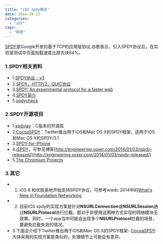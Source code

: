 ```yaml
---
title: "iOS spdy概览"
date: 2014-10-23
categories:
  - "iOS"
tags:
  - "网络"
---
```

<!--more-->
 [SPDY](http://baike.baidu.com/view/2984528.htm?fr=aladdin)是Google开发的基于TCP的应用层协议,谷歌表示，引入SPDY协议后，在实验室测试中页面加载速度比原先快64%。
 
 <!--more-->
### 1.SPDY相关资料 
 * 1.[SPDY协议 - v3](http://www.fireflysource.com/spdy/spdy-v3-cn.html)
 * 2.[SPDY、HTTP/2、QUIC协议](http://blog.csdn.net/hursing/article/details/22785475)
 * 3.[SPDY: An experimental protocol for a faster web](http://www.chromium.org/spdy/spdy-whitepaper)
 * 4.[SPDY简介](http://wufawei.com/2013/12/introduction-to-spdy/)
 * 5.[spdycheck](http://spdycheck.org)

### 2.SPDY开源项目
* 1.[spdylay](https://github.com/tatsuhiro-t/spdylay)：C版本的开源库
* 2.[CocoaSPDY](https://github.com/twitter/CocoaSPDY)：Twitter推出用于iOS和Mac OS X的SPDY框架，适用于iOS和Mac OS X的SPDY/3.1
* 3.[SPDY-for-iPhone](https://github.com/locationlabs/SPDY-for-iPhone.git)
* 4.[iSPDY](https://github.com/Voxer/iSPDY)，可参见博客[http://engineering.voxer.com/2014/01/03/ispdy-released/](http://engineering.voxer.com/2014/01/03/ispdy-released/)
* 5.[The Chromium Projects](http://www.chromium.org/spdy/)

### 3.其它
* 1. iOS 8 和优胜美地开始支持SPDY协议，可参考wwdc 2014中的[What's New in Foundation Networking](http://devstreaming.apple.com/videos/wwdc/2014/707xx1o5tdjnvg9/707/707_whats_new_in_foundation_networking.pdf?dl=1)
* 2. 目前iOS spdy的实现方案是针对**NSURLConnection**或**NSURLSession**通过**NSURLProtocol**进行拦截。那对于非使用这两种方式实现的网络模块无效果。同时，一个app当中可能会出现多个**NSURLProtocol**拦截的场景，要避免拦截失效的情况。
* 3.下面会介绍下Twitter推出用于iOS和Mac OS X的SPDY框架- [CocoaSPDY](https://github.com/twitter/CocoaSPDY):大体采用的实现方案是类似的，处理细节上可能会有差异。
